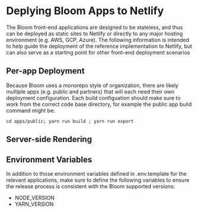 # Deplying Bloom Apps to Netlify

The Bloom front-end applications are designed to be stateless, and thus can be deployed as static sites to Netlify or directly to any major hosting environment (e.g. AWS, GCP, Azure). The following information is intended to help guide the deployment of the reference implementation to Netlify, but can also serve as a starting point for other front-end deployment scenarios

## Per-app Deployment

Because Bloom uses a monorepo style of organization, there are likely multiple apps (e.g. public and partners) that will each need their own deployment configuration. Each build configuation should make sure to work from the correct code base directory, for example the public app build command might be:

    cd apps/public; yarn run build ; yarn run export

## Server-side Rendering

## Environment Variables

In addition to those environment variables defined in .env.template for the relevant applications, make sure to define the following variables to ensure the release process is consistent with the Bloom supported versions:

- NODE_VERSION
- YARN_VERSION